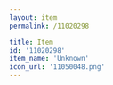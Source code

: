 ```yaml
---
layout: item
permalink: /11020298

title: Item
id: '11020298'
item_name: 'Unknown'
icon_url: '11050048.png'
---
```

